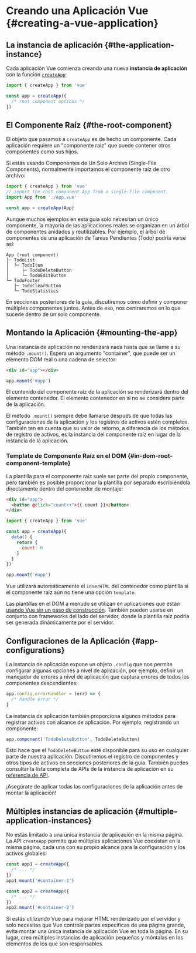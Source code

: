 # Creando una Aplicación Vue {#creating-a-vue-application}

## La instancia de aplicación {#the-application-instance}

Cada aplicación Vue comienza creando una nueva **instancia de aplicación** con la función [`createApp`](/api/application#createapp):

```js
import { createApp } from 'vue'

const app = createApp({
  /* root component options */
})
```

## El Componente Raíz {#the-root-component}

El objeto que pasamos a `createApp` es de hecho un componente. Cada aplicación requiere un "componente raíz" que puede contener otros componentes como sus hijos.

Si estás usando Componentes de Un Solo Archivo (Single-File Components), normalmente importamos el componente raíz de otro archivo:

```js
import { createApp } from 'vue'
// import the root component App from a single-file component.
import App from './App.vue'

const app = createApp(App)
```

Aunque muchos ejemplos en esta guía solo necesitan un único componente, la mayoría de las aplicaciones reales se organizan en un árbol de componentes anidados y reutilizables. Por ejemplo, el árbol de componentes de una aplicación de Tareas Pendientes (Todo) podría verse así:

```
App (root component)
├─ TodoList
│  └─ TodoItem
│     ├─ TodoDeleteButton
│     └─ TodoEditButton
└─ TodoFooter
   ├─ TodoClearButton
   └─ TodoStatistics
```

En secciones posteriores de la guía, discutiremos cómo definir y componer múltiples componentes juntos. Antes de eso, nos centraremos en lo que sucede dentro de un solo componente.

## Montando la Aplicación {#mounting-the-app}

Una instancia de aplicación no renderizará nada hasta que se llame a su método `.mount()`. Espera un argumento "container", que puede ser un elemento DOM real o una cadena de selector:

```html
<div id="app"></div>
```

```js
app.mount('#app')
```

El contenido del componente raíz de la aplicación se renderizará dentro del elemento contenedor. El elemento contenedor en sí no se considera parte de la aplicación.

El método `.mount()` siempre debe llamarse después de que todas las configuraciones de la aplicación y los registros de activos estén completos. También ten en cuenta que su valor de retorno, a diferencia de los métodos de registro de activos, es la instancia del componente raíz en lugar de la instancia de la aplicación.

### Template de Componente Raíz en el DOM {#in-dom-root-component-template}

La plantilla para el componente raíz suele ser parte del propio componente, pero también es posible proporcionar la plantilla por separado escribiéndola directamente dentro del contenedor de montaje:

```html
<div id="app">
  <button @click="count++">{{ count }}</button>
</div>
```

```js
import { createApp } from 'vue'

const app = createApp({
  data() {
    return {
      count: 0
    }
  }
})

app.mount('#app')
```

Vue utilizará automáticamente el `innerHTML` del contenedor como plantilla si el componente raíz aún no tiene una opción `template`.

Las plantillas en el DOM a menudo se utilizan en aplicaciones que están [usando Vue sin un paso de construcción](/guide/quick-start.html#using-vue-from-cdn). También pueden usarse en conjunto con frameworks del lado del servidor, donde la plantilla raíz podría ser generada dinámicamente por el servidor.

## Configuraciones de la Aplicación {#app-configurations}

La instancia de aplicación expone un objeto `.config` que nos permite configurar algunas opciones a nivel de aplicación, por ejemplo, definir un manejador de errores a nivel de aplicación que captura errores de todos los componentes descendientes:

```js
app.config.errorHandler = (err) => {
  /* handle error */
}
```

La instancia de aplicación también proporciona algunos métodos para registrar activos con alcance de aplicación. Por ejemplo, registrando un componente:

```js
app.component('TodoDeleteButton', TodoDeleteButton)
```

Esto hace que el `TodoDeleteButton` esté disponible para su uso en cualquier parte de nuestra aplicación. Discutiremos el registro de componentes y otros tipos de activos en secciones posteriores de la guía. También puedes consultar la lista completa de APIs de la instancia de aplicación en su [referencia de API](/api/application).

¡Asegúrate de aplicar todas las configuraciones de la aplicación antes de montar la aplicación!

## Múltiples instancias de aplicación {#multiple-application-instances}

No estás limitado a una única instancia de aplicación en la misma página. La API `createApp` permite que múltiples aplicaciones Vue coexistan en la misma página, cada una con su propio alcance para la configuración y los activos globales:

```js
const app1 = createApp({
  /* ... */
})
app1.mount('#container-1')

const app2 = createApp({
  /* ... */
})
app2.mount('#container-2')
```

Si estás utilizando Vue para mejorar HTML renderizado por el servidor y solo necesitas que Vue controle partes específicas de una página grande, evita montar una única instancia de aplicación Vue en toda la página. En su lugar, crea múltiples instancias de aplicación pequeñas y móntalas en los elementos de los que son responsables.
